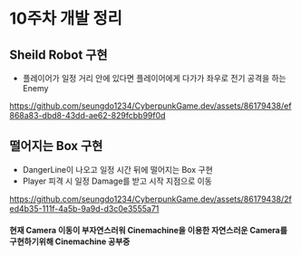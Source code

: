 # 10주차 개발 정리

## Sheild Robot 구현

* 플레이어가 일정 거리 안에 있다면 플레이어에게 다가가 좌우로 전기 공격을 하는 Enemy

https://github.com/seungdo1234/CyberpunkGame.dev/assets/86179438/ef868a83-dbd8-43dd-ae62-829fcbb99f0d


## 떨어지는 Box 구현

* DangerLine이 나오고 일정 시간 뒤에 떨어지는 Box 구현
* Player 피격 시 일정 Damage를 받고 시작 지점으로 이동

https://github.com/seungdo1234/CyberpunkGame.dev/assets/86179438/2fed4b35-111f-4a5b-9a9d-d3c0e3555a71

#### 현재 Camera 이동이 부자연스러워 Cinemachine을 이용한 자연스러운 Camera를 구현하기위해 Cinemachine 공부중 
